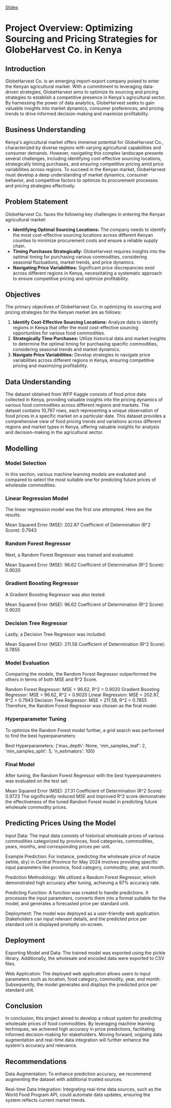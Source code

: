 [Slides](https://www.canva.com/design/DAGEoDs9c_A/jkymq6SIxKdztrvSyO6Y2A/edit)
# Project Overview: Optimizing Sourcing and Pricing Strategies for GlobeHarvest Co. in Kenya

## Introduction
GlobeHarvest Co. is an emerging import-export company poised to enter the Kenyan agricultural market. With a commitment to leveraging data-driven strategies, GlobeHarvest aims to optimize its sourcing and pricing strategies to establish a competitive presence in Kenya's agricultural sector. By harnessing the power of data analytics, GlobeHarvest seeks to gain valuable insights into market dynamics, consumer preferences, and pricing trends to drive informed decision-making and maximize profitability.

## Business Understanding
Kenya's agricultural market offers immense potential for GlobeHarvest Co., characterized by diverse regions with varying agricultural capabilities and consumer demands. However, navigating this complex landscape presents several challenges, including identifying cost-effective sourcing locations, strategically timing purchases, and ensuring competitive pricing amid price variabilities across regions. To succeed in the Kenyan market, GlobeHarvest must develop a deep understanding of market dynamics, consumer behavior, and competitive factors to optimize its procurement processes and pricing strategies effectively.

## Problem Statement
GlobeHarvest Co. faces the following key challenges in entering the Kenyan agricultural market:

- **Identifying Optimal Sourcing Locations:** The company needs to identify the most cost-effective sourcing locations across different Kenyan counties to minimize procurement costs and ensure a reliable supply chain.
- **Timing Purchases Strategically:** GlobeHarvest requires insights into the optimal timing for purchasing various commodities, considering seasonal fluctuations, market trends, and price dynamics.
- **Navigating Price Variabilities:** Significant price discrepancies exist across different regions in Kenya, necessitating a systematic approach to ensure competitive pricing and optimize profitability.

## Objectives
The primary objectives of GlobeHarvest Co. in optimizing its sourcing and pricing strategies for the Kenyan market are as follows:

1. **Identify Cost-Effective Sourcing Locations:** Analyze data to identify regions in Kenya that offer the most cost-effective sourcing opportunities for various food commodities.
2. **Strategically Time Purchases:** Utilize historical data and market insights to determine the optimal timing for purchasing specific commodities, considering seasonal trends and market dynamics.
3. **Navigate Price Variabilities:** Develop strategies to navigate price variabilities across different regions in Kenya, ensuring competitive pricing and maximizing profitability.

## Data Understanding
The dataset obtained from WFP Kaggle consists of food price data collected in Kenya, providing valuable insights into the pricing dynamics of various food commodities across different regions and markets.
The dataset contains 10,767 rows, each representing a unique observation of food prices in a specific market on a particular date. This dataset provides a comprehensive view of food pricing trends and variations across different regions and market types in Kenya, offering valuable insights for analysis and decision-making in the agricultural sector.

## Modelling
### Model Selection
In this section, various machine learning models are evaluated and compared to select the most suitable one for predicting future prices of wholesale commodities.

### Linear Regression Model
The linear regression model was the first one attempted. Here are the results:

Mean Squared Error (MSE): 202.87
Coefficient of Determination (R^2 Score): 0.7943

### Random Forest Regressor
Next, a Random Forest Regressor was trained and evaluated:

Mean Squared Error (MSE): 96.62
Coefficient of Determination (R^2 Score): 0.9020

### Gradient Boosting Regressor
A Gradient Boosting Regressor was also tested:

Mean Squared Error (MSE): 96.62
Coefficient of Determination (R^2 Score): 0.9020

### Decision Tree Regressor
Lastly, a Decision Tree Regressor was included:

Mean Squared Error (MSE): 211.58
Coefficient of Determination (R^2 Score): 0.7855

### Model Evaluation
Comparing the models, the Random Forest Regressor outperformed the others in terms of both MSE and R^2 Score.

Random Forest Regressor: MSE = 96.62, R^2 = 0.9020
Gradient Boosting Regressor: MSE = 96.62, R^2 = 0.9020
Linear Regression: MSE = 202.87, R^2 = 0.7943
Decision Tree Regressor: MSE = 211.58, R^2 = 0.7855
Therefore, the Random Forest Regressor was chosen as the final model.

### Hyperparameter Tuning
To optimize the Random Forest model further, a grid search was performed to find the best hyperparameters:

Best Hyperparameters: {'max_depth': None, 'min_samples_leaf': 2, 'min_samples_split': 5, 'n_estimators': 100}

### Final Model
After tuning, the Random Forest Regressor with the best hyperparameters was evaluated on the test set:

Mean Squared Error (MSE): 27.31
Coefficient of Determination (R^2 Score): 0.9723
The significantly reduced MSE and improved R^2 score demonstrate the effectiveness of the tuned Random Forest model in predicting future wholesale commodity prices.

## Predicting Prices Using the Model
Input Data:
The input data consists of historical wholesale prices of various commodities categorized by provinces, food categories, commodities, years, months, and corresponding prices per unit.

Example Prediction:
For instance, predicting the wholesale price of maize (white, dry) in Central Province for May 2024 involves providing specific input parameters like province, food category, commodity, year, and month.

Prediction Methodology:
We utilized a Random Forest Regressor, which demonstrated high accuracy after tuning, achieving a 97% accuracy rate.

Predicting Function:
A function was created to handle predictions. It processes the input parameters, converts them into a format suitable for the model, and generates a forecasted price per standard unit.

Deployment:
The model was deployed as a user-friendly web application. Stakeholders can input relevant details, and the predicted price per standard unit is displayed promptly on-screen.

## Deployment
Exporting Model and Data:
The trained model was exported using the pickle library. Additionally, the wholesale and encoded data were exported to CSV files.

Web Application:
The deployed web application allows users to input parameters such as location, food category, commodity, year, and month. Subsequently, the model generates and displays the predicted price per standard unit.

## Conclusion
In conclusion, this project aimed to develop a robust system for predicting wholesale prices of food commodities. By leveraging machine learning techniques, we achieved high accuracy in price predictions, facilitating informed decision-making for stakeholders. Moving forward, ongoing data augmentation and real-time data integration will further enhance the system's accuracy and relevance.

## Recommendations
Data Augmentation:
To enhance prediction accuracy, we recommend augmenting the dataset with additional trusted sources.

Real-time Data Integration:
Integrating real-time data sources, such as the World Food Program API, could automate data updates, ensuring the system reflects current market trends.





